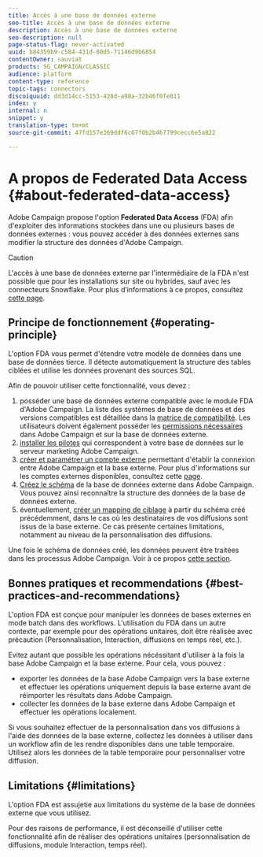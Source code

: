```yaml
---
title: Accès à une base de données externe
seo-title: Accès à une base de données externe
description: Accès à une base de données externe
seo-description: null
page-status-flag: never-activated
uuid: b84359b9-c584-431d-80d5-71146d9b6854
contentOwner: sauviat
products: SG_CAMPAIGN/CLASSIC
audience: platform
content-type: reference
topic-tags: connectors
discoiquuid: dd3d14cc-5153-428d-a98a-32b46f0fe811
index: y
internal: n
snippet: y
translation-type: tm+mt
source-git-commit: 47fd157e369ddf6c67f0b2b467799cecc6e5a822

---
```



# A propos de Federated Data Access {#about-federated-data-access}

Adobe Campaign propose l&#39;option **Federated Data Access** (FDA) afin d&#39;exploiter des informations stockées dans une ou plusieurs bases de données externes : vous pouvez accéder à des données externes sans modifier la structure des données d&#39;Adobe Campaign.

>[!CAUTION]
>
>L&#39;accès à une base de données externe par l&#39;intermédiaire de la FDA n&#39;est possible que pour les installations sur site ou hybrides, sauf avec les connecteurs Snowflake. Pour plus d’informations à ce propos, consultez [cette page](https://helpx.adobe.com/campaign/kb/acc-on-prem-vs-hosted.html).

## Principe de fonctionnement {#operating-principle}

L&#39;option FDA vous permet d&#39;étendre votre modèle de données dans une base de données tierce. Il détecte automatiquement la structure des tables ciblées et utilise les données provenant des sources SQL.


Afin de pouvoir utiliser cette fonctionnalité, vous devez :

1. posséder une base de données externe compatible avec le module FDA d&#39;Adobe Campaign. La liste des systèmes de base de données et des versions compatibles est détaillée dans la [matrice de compatibilité](https://helpx.adobe.com/campaign/kb/compatibility-matrix.html). Les utilisateurs doivent également posséder les [permissions nécessaires](../../platform/using/remote-database-access-rights.md) dans Adobe Campaign et sur la base de données externe.
1. [installer les pilotes](../../platform/using/specific-configuration-database.md) qui correspondent à votre base de données sur le serveur marketing Adobe Campaign.
1. [créer et paramétrer un compte externe](../../platform/using/connecting-to-database.md) permettant d&#39;établir la connexion entre Adobe Campaign et la base externe. Pour plus d&#39;informations sur les comptes externes disponibles, consultez cette [page](../../platform/using/external-accounts.md).
1. [Créez le schéma](../../platform/using/creating-data-schema.md) de la base de données externe dans Adobe Campaign. Vous pouvez ainsi reconnaître la structure des données de la base de données externe.
1. éventuellement, [créer un mapping de ciblage](../../platform/using/defining-data-mapping.md) à partir du schéma créé précédemment, dans le cas où les destinataires de vos diffusions sont issus de la base externe. Ce cas présente certaines limitations, notamment au niveau de la personnalisation des diffusions.

Une fois le schéma de données créé, les données peuvent être traitées dans les processus Adobe Campaign. Voir à ce propos [cette section](../../workflow/using/executing-a-workflow.md#architecture).

## Bonnes pratiques et recommendations {#best-practices-and-recommendations}

L&#39;option FDA est conçue pour manipuler les données de bases externes en mode batch dans des workflows. L&#39;utilisation du FDA dans un autre contexte, par exemple pour des opérations unitaires, doit être réalisée avec précaution (Personnalisation, Interaction, diffusions en temps réel, etc.).

Evitez autant que possible les opérations nécéssitant d&#39;utiliser à la fois la base Adobe Campaign et la base externe. Pour cela, vous pouvez :

* exporter les données de la base Adobe Campaign vers la base externe et effectuer les opérations uniquement depuis la base externe avant de réimporter les résultats dans Adobe Campaign.
* collecter les données de la base externe dans Adobe Campaign et effectuer les opérations localement.

Si vous souhaitez effectuer de la personnalisation dans vos diffusions à l&#39;aide des données de la base externe, collectez les données à utiliser dans un workflow afin de les rendre disponibles dans une table temporaire. Utilisez alors les données de la table temporaire pour personnaliser votre diffusion.

## Limitations {#limitations}

L&#39;option FDA est assujetie aux limitations du système de la base de données externe que vous utilisez.

Pour des raisons de performance, il est déconseillé d&#39;utiliser cette fonctionnalité afin de réaliser des opérations unitaires (personnalisation de diffusions, module Interaction, temps réel).
